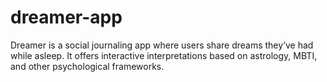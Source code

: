 # dreamer-app
Dreamer is a social journaling app where users share dreams they’ve had while asleep. It offers interactive interpretations based on astrology, MBTI, and other psychological frameworks.
